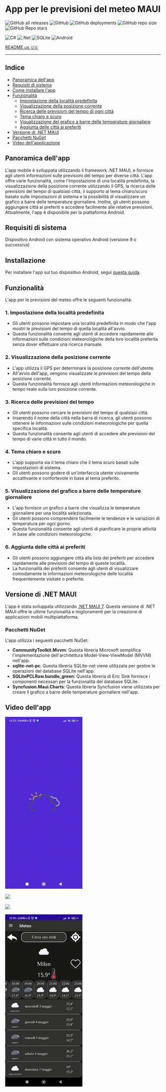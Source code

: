 # App per le previsioni del meteo MAUI

![GitHub all releases](https://img.shields.io/github/downloads/GiorgioCitterio/WeatherForecastAppMAUI/total)
![GitHub](https://img.shields.io/github/license/GiorgioCitterio/WeatherForecastAppMAUI)
![GitHub deployments](https://img.shields.io/github/deployments/GiorgioCitterio/WeatherForecastAppMAUI/github-pages)
![GitHub repo size](https://img.shields.io/github/repo-size/GiorgioCitterio/WeatherForecastAppMAUI)
![GitHub Repo stars](https://img.shields.io/github/stars/GiorgioCitterio/WeatherForecastAppMAUI)

![C#](https://img.shields.io/badge/c%23-%23239120.svg?style=for-the-badge&logo=c-sharp&logoColor=white)
![.Net](https://img.shields.io/badge/.NET-5C2D91?style=for-the-badge&logo=.net&logoColor=white)
![SQLite](https://img.shields.io/badge/sqlite-%2307405e.svg?style=for-the-badge&logo=sqlite&logoColor=white)
![Android](https://img.shields.io/badge/Android-3DDC84?style=for-the-badge&logo=android&logoColor=white)

<a href="https://github.com/GiorgioCitterio/WeatherForecastAppMAUI/blob/master/README.md">README.us 🇺🇸</a>

---

## Indice
- <a href="#appoverview">Panoramica dell'app</a>
- <a href="#systemreq">Requisiti di sistema</a>
- <a href="#installation">Come installare l'app</a>
- <a href="#features">Funzionalità</a>
  - <a href="#setdefloc">Impostazione della località predefinita</a>
  - <a href="#discurloc">Visualizzazione della posizione corrente</a>
  - <a href="#searchforw">Ricerca delle previsioni del tempo di ogni città</a>
  - <a href="#lightdarktheme">Tema chiaro e scuro</a>
  - <a href="#temperatureschart">Visualizzazione del grafico a barre delle temperature giornaliere</a>
  - <a href="#favorites">Aggiunta delle città ai preferiti</a>
- <a href="#mauiversion">Versione di .NET MAUI</a>
- <a href="#nuget">Pacchetti NuGet</a>
- <a href="#gifs">Video dell'applicazione</a>

## Panoramica dell'app <a name="appoverview"></a>

L'app mobile è sviluppata utilizzando il framework .NET MAUI, e fornisce agli utenti informazioni sulle previsioni del tempo per diverse città. L'app offre varie funzionalità, come l'impostazione di una località predefinita, la visualizzazione della posizione corrente utilizzando il GPS, la ricerca delle previsioni del tempo di qualsiasi città, il supporto al tema chiaro/scuro basato sulle impostazioni di sistema e la possibilità di visualizzare un grafico a barre delle temperature giornaliere. Inoltre, gli utenti possono aggiungere città ai preferiti e accedere facilmente alle relative previsioni. Attualmente, l'app è disponibile per la piattaforma Android.

## Requisiti di sistema <a name="systemreq"></a>
Dispositivo Android con sistema operativo Android (versione 9 o successiva)

## Installazione <a name="installation"></a>

Per installare l'app sul tuo dispositivo Android, segui [questa guida](https://github.com/GiorgioCitterio/WeatherForecastAppMAUI/wiki).

## Funzionalità <a name="features"></a>

L'app per le previsioni del meteo offre le seguenti funzionalità:

### 1. Impostazione della località predefinita <a name="setdefloc"></a>

- Gli utenti possono impostare una località predefinita in modo che l'app mostri le previsioni del tempo di quella località all'avvio.
- Questa funzionalità consente agli utenti di accedere rapidamente alle informazioni sulle condizioni meteorologiche della loro località preferita senza dover effettuare una ricerca manuale.

### 2. Visualizzazione della posizione corrente <a name="discurloc"></a>
- L'app utilizza il GPS per determinare la posizione corrente dell'utente.
- All'avvio dell'app, vengono visualizzate le previsioni del tempo della posizione corrente.
- Questa funzionalità fornisce agli utenti informazioni meteorologiche in tempo reale sulla loro posizione corrente.

### 3. Ricerca delle previsioni del tempo <a name="searchforw"></a>
- Gli utenti possono cercare le previsioni del tempo di qualsiasi città.
- Inserendo il nome della città nella barra di ricerca, gli utenti possono ottenere le informazioni sulle condizioni meteorologiche per quella specifica località.
- Questa funzionalità consente agli utenti di accedere alle previsioni del tempo di varie città in tutto il mondo.

### 4. Tema chiaro e scuro <a name="lightdarktheme"></a>
- L'app supporta sia il tema chiaro che il tema scuro basati sulle impostazioni di sistema.
- Gli utenti possono godere di un'interfaccia utente visivamente accattivante e confortevole in base al tema preferito.

### 5. Visualizzazione del grafico a barre delle temperature giornaliere <a name="temperatureschart"></a>
- L'app fornisce un grafico a barre che visualizza le temperature giornaliere per una località selezionata.
- Gli utenti possono comprendere facilmente le tendenze e le variazioni di temperatura per ogni giorno.
- Questa funzionalità consente agli utenti di pianificare le proprie attività in base alle condizioni meteorologiche.

### 6. Aggiunta delle città ai preferiti <a name="favorites"></a>
- Gli utenti possono aggiungere città alla lista dei preferiti per accedere rapidamente alle previsioni del tempo di queste località.
- La funzionalità dei preferiti consente agli utenti di visualizzare comodamente le informazioni meteorologiche delle località frequentemente visitate o preferite.

## Versione di .NET MAUI <a name="mauiversion"></a>

L'app è stata sviluppata utilizzando [.NET MAUI 7](https://learn.microsoft.com/en-us/dotnet/maui/whats-new/dotnet-7?view=net-maui-7.0). Questa versione di .NET MAUI offre le ultime funzionalità e miglioramenti per la creazione di applicazioni mobili multipiattaforma.

### Pacchetti NuGet <a name="nuget"></a>

L'app utilizza i seguenti pacchetti NuGet:
- **CommunityToolkit.Mvvm**: Questa libreria Microsoft semplifica l'implementazione dell'architettura Model-View-ViewModel (MVVM) nell'app.
- **sqlite-net-pc**: Questa libreria SQLite-net viene utilizzata per gestire le operazioni del database SQLite nell'app.
- **SQLitePCLRaw.bundle_green**: Questa libreria di Eric Sink fornisce i componenti necessari per la funzionalità del database SQLite.
- **Syncfusion.Maui.Charts**: Questa libreria Syncfusion viene utilizzata per creare il grafico a barre delle temperature giornaliere nell'app.

## Video dell'app <a name="gifs"></a>

<img src="gifs/app_start.gif" width=250px></img>

<img src="gifs/search_city.gif" width=250px></img>

<img src="gifs/favourites.gif" width=250px></img>

<img src="gifs/settings.gif" width=250px></img>
